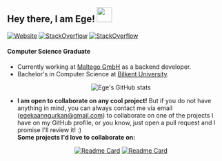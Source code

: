 ## Hey there, I am Ege! <img src="https://media.giphy.com/media/hvRJCLFzcasrR4ia7z/giphy.gif" width="35px">

[![Website](https://img.shields.io/website?label=egekaangurkan.com&style=for-the-badge&url=http%3A%2F%2Fegekaangurkan.com)][website]
[![StackOverflow](https://img.shields.io/badge/LinkedIn-0077B5?style=for-the-badge&logo=linkedin&logoColor=white&url=)][linkedin]
[![StackOverflow](https://img.shields.io/badge/Stack_Overflow-FE7A16?style=for-the-badge&logo=stack-overflow&logoColor=white)][stackoverflow]

#### Computer Science Graduate

* Currently working at [Maltego GmbH](https://www.maltego.com/)  as a backend developer.
* Bachelor's in Computer Science at [Bilkent University][bilkent-website].
 &nbsp; <p align="center">
![Ege's GitHub stats](https://github-readme-stats-two-dun.vercel.app/api?username=egekaangurkan&count_private=true&bg_color=30,FF0072,FFCD00&title_color=ffffff&text_color=ffffff&hide_border=true&show_icons=true&icon_color=ffffff)
</p>


* **I am open to collaborate on any cool project!** But if you do not have anything in mind, you can always contact me via email ([egekaanngurkan@gmail.com](mailto:egekaanngurkan@gmail.com)) to collaborate on one of the projects I have on my GitHub profile, or you know, just open a pull request and I promise I'll review it! :)\
  **Some projects I'd love to collaborate on:**
   &nbsp; <p align="center">
  [![Readme Card](https://github-readme-stats-two-dun.vercel.app/api/pin/?username=egekaangurkan&repo=k8sc&bg_color=30,00eaff,FF0072&title_color=ffffff&text_color=ffffff&hide_border=true&icon_color=ffffff)](https://github.com/egekaangurkan/k8sc)
  [![Readme Card](https://github-readme-stats-two-dun.vercel.app/api/pin/?username=egekaangurkan&repo=crypto-toolkit&bg_color=30,00eaff,FF0072&title_color=ffffff&text_color=ffffff&hide_border=true&icon_color=ffffff)](https://github.com/EgeKaanGurkan/crypto-toolkit)
 </p>

<!-- [![Top Langs](https://github-readme-stats-two-dun.vercel.app/api/top-langs/?username=egekaangurkan)](https://github.com/anuraghazra/github-readme-stats)-->

<!--### Listen With Me 🎸

![Alt text](https://spotify-recently-played-readme.vercel.app/api?user=egekaangurkan&count=5)-->




[website]: http://egekaangurkan.com
[stackoverflow]: https://stackoverflow.com/users/4770282/ege-kaan-g%c3%bcrkan
[linkedin]: https://www.linkedin.com/in/ege-kaan-gurkan/
[bkmobil-website]: https://bktomorrow.com/
[bilkent-website]: https://w3.bilkent.edu.tr/bilkent/
